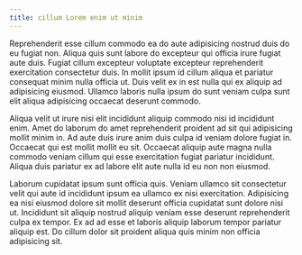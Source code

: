 ```yaml
---
title: cillum Lorem enim ut minim
---
```


Reprehenderit esse cillum commodo ea do aute adipisicing nostrud duis do eu fugiat non. Aliqua quis sunt labore do excepteur qui officia irure fugiat aute duis. Fugiat cillum excepteur voluptate excepteur reprehenderit exercitation consectetur duis. In mollit ipsum id cillum aliqua et pariatur consequat minim nulla officia ut. Duis velit ex in est nulla qui ex aliquip ad adipisicing eiusmod. Ullamco laboris nulla ipsum do sunt veniam culpa sunt elit aliqua adipisicing occaecat deserunt commodo.

Aliqua velit ut irure nisi elit incididunt aliquip commodo nisi id incididunt enim. Amet do laborum do amet reprehenderit proident ad sit qui adipisicing mollit minim in. Ad aute duis irure anim duis culpa id veniam dolore fugiat in. Occaecat qui est mollit mollit eu sit. Occaecat aliquip aute magna nulla commodo veniam cillum qui esse exercitation fugiat pariatur incididunt. Aliqua duis pariatur ex ad labore elit aute nulla id eu non non eiusmod.

Laborum cupidatat ipsum sunt officia quis. Veniam ullamco sit consectetur velit qui aute id incididunt ipsum ea ullamco ex nisi exercitation. Adipisicing ea nisi eiusmod dolore sit mollit deserunt officia cupidatat sunt dolore nisi ut. Incididunt sit aliquip nostrud aliquip veniam esse deserunt reprehenderit culpa ex tempor. Ex ad ad esse et laboris aliquip laborum tempor pariatur aliquip est. Do cillum dolor sit proident aliqua quis minim non officia adipisicing sit.